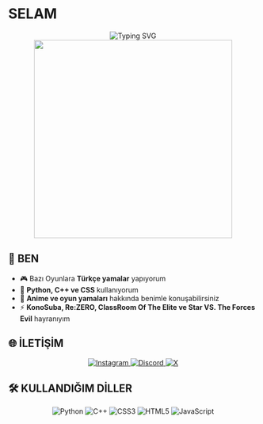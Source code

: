 # SELAM 

<div align="center">
  <img src="https://readme-typing-svg.demolab.com?font=Fira+Code&size=28&duration=3000&pause=1000&color=F70045&center=true&vCenter=true&width=600&lines=Water+is+beautiful;Rem+is+water;Therefore%2C+Rem+is+beautiful" alt="Typing SVG" />
</div>

<div align="center">
  <img src="https://github.com/user-attachments/assets/aa8dcfcd-4a93-4073-a9ed-b7e9b0d4e585" width="400"/>
</div>

## 🌟 BEN

- 🎮 Bazı Oyunlara **Türkçe yamalar** yapıyorum
- 🔧 **Python, C++ ve CSS** kullanıyorum  
- 💬 **Anime ve oyun yamaları** hakkında benimle konuşabilirsiniz
- ⚡ **KonoSuba, Re:ZERO, ClassRoom Of The Elite ve Star VS. The Forces Evil** hayranıyım

## 🌐 İLETİŞİM
<div align="center">
  <a href="https://instagram.com/ensraklcl">
    <img src="https://img.shields.io/badge/Instagram-E4405F?style=for-the-badge&logo=instagram&logoColor=white" alt="Instagram"/>
  </a>
  <a href="https://discord.com/users/xfexklcl">
    <img src="https://img.shields.io/badge/Discord-7289DA?style=for-the-badge&logo=discord&logoColor=white" alt="Discord"/>
  </a>
  <a href="https://x.com/xfexklcl">
    <img src="https://img.shields.io/badge/X-1DA1F2?style=for-the-badge&logo=x&logoColor=white" alt="X"/>
  </a>
</div>

## 🛠️ KULLANDIĞIM DİLLER

<div align="center">
  <img src="https://img.shields.io/badge/Python-3776AB?style=for-the-badge&logo=python&logoColor=white" alt="Python"/>
  <img src="https://img.shields.io/badge/C++-00599C?style=for-the-badge&logo=c%2B%2B&logoColor=white" alt="C++"/>
  <img src="https://img.shields.io/badge/CSS3-1572B6?style=for-the-badge&logo=css3&logoColor=white" alt="CSS3"/>
  <img src="https://img.shields.io/badge/HTML5-E34F26?style=for-the-badge&logo=html5&logoColor=white" alt="HTML5"/>
  <img src="https://img.shields.io/badge/JavaScript-F7DF1E?style=for-the-badge&logo=javascript&logoColor=black" alt="JavaScript"/>
</div>
